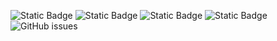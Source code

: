 ![Static Badge](https://img.shields.io/badge/blacklists-60-000000) ![Static Badge](https://img.shields.io/badge/blacklisted-2684298-cc0000) ![Static Badge](https://img.shields.io/badge/whitelisted-2245-00CC00) ![Static Badge](https://img.shields.io/badge/streaming_blacklist-28107-000000) ![GitHub issues](https://img.shields.io/github/issues/fabriziosalmi/blacklists)
